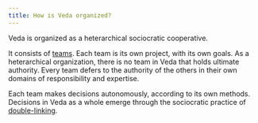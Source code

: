 ```yaml
---
title: How is Veda organized?
---
```


Veda is organized as a heterarchical sociocratic cooperative.

It consists of [teams](/people). Each team is its own project, with its own goals. As a heterarchical organization, there is no team in Veda that holds ultimate authority. Every team defers to the authority of the others in their own domains of responsibility and expertise.

Each team makes decisions autonomously, according to its own methods. Decisions in Veda as a whole emerge through the sociocratic practice of [double-linking](/methods/double-linking).


